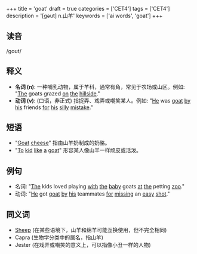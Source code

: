 +++
title = 'goat'
draft = true
categories = ['CET4']
tags = ['CET4']
description = '[gəut] n.山羊'
keywords = ['ai words', 'goat']
+++

## 读音
/ɡoʊt/

## 释义
- **名词 (n)**: 一种哺乳动物，属于羊科，通常有角，常见于农场或山区。例如: "[The](/zh/post/the/) goats grazed [on](/zh/post/on/) [the](/zh/post/the/) [hillside](/zh/post/hillside/)."
- **动词 (v)**: (口语，非正式) 指捉弄、戏弄或嘲笑某人。例如: "[He](/zh/post/he/) was [goat](/zh/post/goat/) [by](/zh/post/by/) [his](/zh/post/his/) friends [for](/zh/post/for/) [his](/zh/post/his/) [silly](/zh/post/silly/) [mistake](/zh/post/mistake/)."

## 短语
- "[Goat](/zh/post/goat/) [cheese](/zh/post/cheese/)" 指由山羊奶制成的奶酪。
- "[To](/zh/post/to/) [kid](/zh/post/kid/) [like](/zh/post/like/) [a](/zh/post/a/) [goat](/zh/post/goat/)" 形容某人像山羊一样顽皮或活泼。

## 例句
- 名词: "[The](/zh/post/the/) kids loved playing [with](/zh/post/with/) [the](/zh/post/the/) [baby](/zh/post/baby/) goats [at](/zh/post/at/) [the](/zh/post/the/) petting [zoo](/zh/post/zoo/)."
- 动词: "[He](/zh/post/he/) got [goat](/zh/post/goat/) [by](/zh/post/by/) [his](/zh/post/his/) teammates [for](/zh/post/for/) [missing](/zh/post/missing/) an [easy](/zh/post/easy/) [shot](/zh/post/shot/)."

## 同义词
- [Sheep](/zh/post/sheep/) (在某些语境下，山羊和绵羊可能互换使用，但不完全相同)
- Capra (生物学分类中的属名，指山羊)
- Jester (在戏弄或嘲笑的意义上，可以指像小丑一样的人物)
